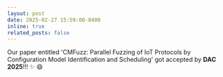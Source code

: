 ```yaml
---
layout: post
date: 2025-02-27 15:59:00-0400
inline: true
related_posts: false
---
```


Our paper entitled 'CMFuzz: Parallel Fuzzing of IoT Protocols by Configuration Model Identification and Scheduling' got accepted by **DAC 2025**!!! :sparkles: :smile:
